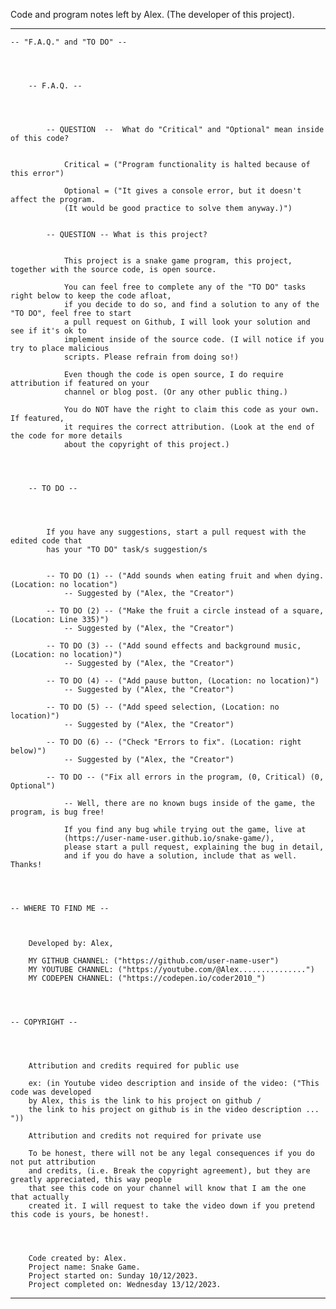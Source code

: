 Code and program notes left by Alex. (The developer of this project).




--------------------------------------------------------------------------------




    -- "F.A.Q." and "TO DO" --
    
    
    
    
        -- F.A.Q. -- 
        
        
        
        
            -- QUESTION  --  What do "Critical" and "Optional" mean inside of this code?
            
                
                Critical = ("Program functionality is halted because of this error")
                
                Optional = ("It gives a console error, but it doesn't affect the program. 
                (It would be good practice to solve them anyway.)")
            
            
            -- QUESTION -- What is this project?
            
            
                This project is a snake game program, this project, together with the source code, is open source.
                
                You can feel free to complete any of the "TO DO" tasks right below to keep the code afloat, 
                if you decide to do so, and find a solution to any of the "TO DO", feel free to start 
                a pull request on Github, I will look your solution and see if it's ok to 
                implement inside of the source code. (I will notice if you try to place malicious 
                scripts. Please refrain from doing so!)
                
                Even though the code is open source, I do require attribution if featured on your 
                channel or blog post. (Or any other public thing.)
                
                You do NOT have the right to claim this code as your own. If featured,
                it requires the correct attribution. (Look at the end of the code for more details
                about the copyright of this project.) 
        
        
        
        
        -- TO DO --
        
        
        
        
            If you have any suggestions, start a pull request with the edited code that
            has your "TO DO" task/s suggestion/s
            
            
            -- TO DO (1) -- ("Add sounds when eating fruit and when dying. (Location: no location")
                -- Suggested by ("Alex, the "Creator")
            
            -- TO DO (2) -- ("Make the fruit a circle instead of a square, (Location: Line 335)")
                -- Suggested by ("Alex, the "Creator")
            
            -- TO DO (3) -- ("Add sound effects and background music, (Location: no location)")
                -- Suggested by ("Alex, the "Creator") 
            
            -- TO DO (4) -- ("Add pause button, (Location: no location)") 
                -- Suggested by ("Alex, the "Creator") 
            
            -- TO DO (5) -- ("Add speed selection, (Location: no location)") 
                -- Suggested by ("Alex, the "Creator") 
            
            -- TO DO (6) -- ("Check "Errors to fix". (Location: right below)")
                -- Suggested by ("Alex, the "Creator") 
        
            -- TO DO -- ("Fix all errors in the program, (0, Critical) (0, Optional")
            
                -- Well, there are no known bugs inside of the game, the program, is bug free!
                
                If you find any bug while trying out the game, live at 
                (https://user-name-user.github.io/snake-game/), 
                please start a pull request, explaining the bug in detail, 
                and if you do have a solution, include that as well. Thanks! 
    
    
    
    
    -- WHERE TO FIND ME -- 
    
    
    
        Developed by: Alex,  
        
        MY GITHUB CHANNEL: ("https://github.com/user-name-user")
        MY YOUTUBE CHANNEL: ("https://youtube.com/@Alex...............")
        MY CODEPEN CHANNEL: ("https://codepen.io/coder2010_")
    
    
    
    
    -- COPYRIGHT --
    
    
    
    
        Attribution and credits required for public use
        
        ex: (in Youtube video description and inside of the video: ("This code was developed
        by Alex, this is the link to his project on github / 
        the link to his project on github is in the video description ... "))
        
        Attribution and credits not required for private use
        
        To be honest, there will not be any legal consequences if you do not put attribution
        and credits, (i.e. Break the copyright agreement), but they are greatly appreciated, this way people
        that see this code on your channel will know that I am the one that actually 
        created it. I will request to take the video down if you pretend this code is yours, be honest!.
    
    
        
        
        Code created by: Alex.  
        Project name: Snake Game.
        Project started on: Sunday 10/12/2023.
        Project completed on: Wednesday 13/12/2023. 




--------------------------------------------------------------------------------
